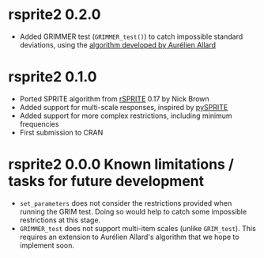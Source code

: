 # rsprite2 0.2.0

* Added GRIMMER test (`GRIMMER_test()`) to catch impossible standard deviations, using the [algorithm developed by Aurélien Allard](https://aurelienallard.netlify.app/post/anaytic-grimmer-possibility-standard-deviations/)

# rsprite2 0.1.0

* Ported SPRITE algorithm from [rSPRITE](https://github.com/sTeamTraen/rSPRITE) 0.17 by Nick Brown
* Added support for multi-scale responses, inspired by [pySPRITE](https://github.com/QuentinAndre/pysprite)
* Added support for more complex restrictions, including minimum frequencies
* First submission to CRAN

# rsprite2 0.0.0 Known limitations / tasks for future development

* `set_parameters` does not consider the restrictions provided when running the GRIM test. Doing so would help to catch some impossible restrictions at this stage.
* `GRIMMER_test` does not support multi-item scales (unlike `GRIM_test`). This requires an extension to Aurélien Allard's algorithm that we hope to implement soon.
